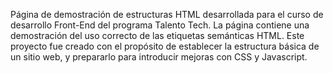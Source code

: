 Página de demostración de estructuras HTML desarrollada para el curso de desarrollo Front-End del programa Talento Tech.
La página contiene una demostración del uso correcto de las etiquetas semánticas HTML.
Este proyecto fue creado con el propósito de establecer la estructura básica de un sitio web, y prepararlo para introducir mejoras con CSS y Javascript.